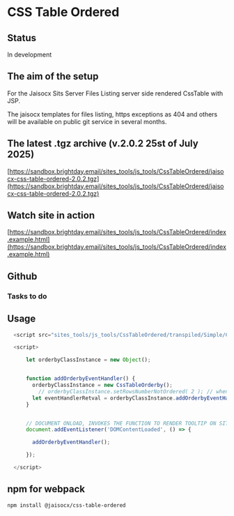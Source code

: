 # CSS Table Ordered


## Status

In development



## The aim of the setup

For the Jaisocx Sits Server Files Listing server side rendered CssTable with JSP.

The jaisocx templates for files listing, https exceptions as 404 and others will be available on public git service in several months.



## The latest .tgz archive (v.2.0.2 25st of July 2025)

[https://sandbox.brightday.email/sites_tools/js_tools/CssTableOrdered/jaisocx-css-table-ordered-2.0.2.tgz](https://sandbox.brightday.email/sites_tools/js_tools/CssTableOrdered/jaisocx-css-table-ordered-2.0.2.tgz)


## Watch site in action

[https://sandbox.brightday.email/sites_tools/js_tools/CssTableOrdered/index.example.html](https://sandbox.brightday.email/sites_tools/js_tools/CssTableOrdered/index.example.html)




## Github

[]()




### Tasks to do




## Usage

```js
  <script src="sites_tools/js_tools/CssTableOrdered/transpiled/Simple/CssTableOrderby.js"></script>

  <script>

      let orderbyClassInstance = new Object();


      function addOrderbyEventHandler() {
        orderbyClassInstance = new CssTableOrderby();
          // orderbyClassInstance.setRowsNumberNotOrdered( 2 ); // when, for example, in files listing the first row with two dots like this: ..
        let eventHandlerRetval = orderbyClassInstance.addOrderbyEventHandler();
      }


      // DOCUMENT ONLOAD, INVOKES THE FUNCTION TO RENDER TOOLTIP ON SITE OPENED IN BROWSER.
      document.addEventListener('DOMContentLoaded', () => {

        addOrderbyEventHandler();

      });

  </script>
```


## npm for webpack



```
npm install @jaisocx/css-table-ordered
```



